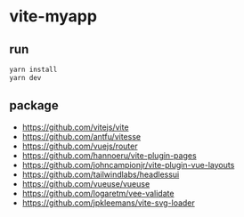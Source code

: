 # vite-myapp

## run

```sh
yarn install
yarn dev
```

## package

- https://github.com/vitejs/vite
- https://github.com/antfu/vitesse
- https://github.com/vuejs/router
- https://github.com/hannoeru/vite-plugin-pages
- https://github.com/johncampionjr/vite-plugin-vue-layouts
- https://github.com/tailwindlabs/headlessui
- https://github.com/vueuse/vueuse
- https://github.com/logaretm/vee-validate
- https://github.com/jpkleemans/vite-svg-loader
